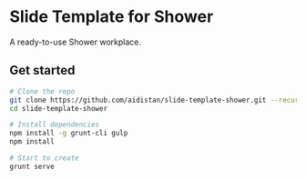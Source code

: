 # Slide Template for Shower

A ready-to-use Shower workplace.

## Get started

```bash
# Clone the repo
git clone https://github.com/aidistan/slide-template-shower.git --recursive
cd slide-template-shower

# Install dependencies
npm install -g grunt-cli gulp
npm install

# Start to create
grunt serve
```
